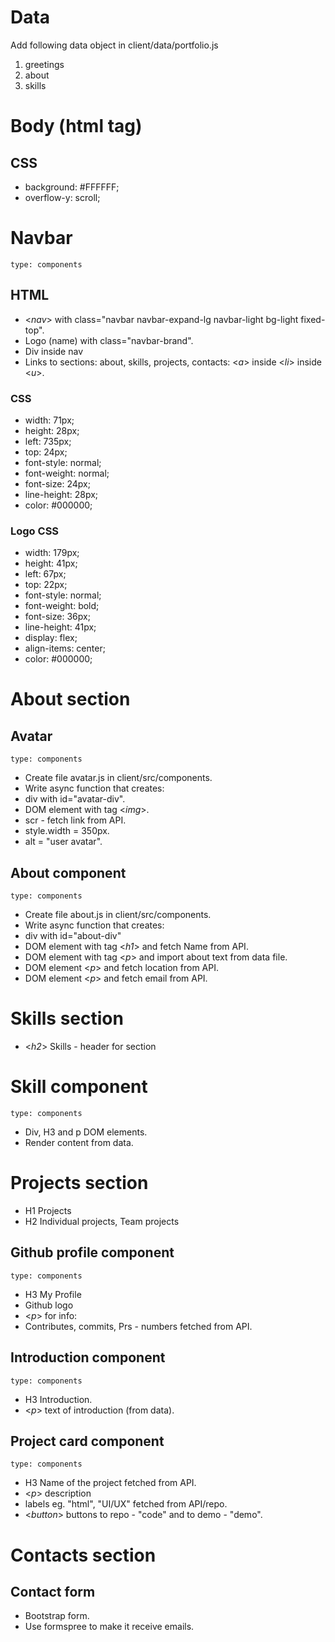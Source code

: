 <!--

  These will be the main types of tasks in the quiz project:
    `type: components`
    `type: css`
    `type: logic`
    `type: handlers`

  Some general changes you will need to make:
  - client/data/quiz.js (to add questions)
  - client/config.js (to configure your repo name for deployment)

  For each user story you may need to write code in:
  - client/src/components
  - client/src/handlers
  - client/src/logic
  - client/styles
  - client/public

  everything else should work already!

-->

# Data

Add following data object in client/data/portfolio.js

1. greetings
2. about
3. skills

# Body (html tag)

## CSS

- background: #FFFFFF;
- overflow-y: scroll;

# Navbar

`type: components`

## HTML

- <_nav_> with class="navbar navbar-expand-lg navbar-light bg-light fixed-top".
- Logo (name) with class="navbar-brand".
- Div inside nav
- Links to sections: about, skills, projects, contacts: <_a_> inside <_li_> inside <_u_>.

### CSS

- width: 71px;
- height: 28px;
- left: 735px;
- top: 24px;
- font-style: normal;
- font-weight: normal;
- font-size: 24px;
- line-height: 28px;
- color: #000000;

### Logo CSS

- width: 179px;
- height: 41px;
- left: 67px;
- top: 22px;
- font-style: normal;
- font-weight: bold;
- font-size: 36px;
- line-height: 41px;
- display: flex;
- align-items: center;
- color: #000000;

# About section

## Avatar

`type: components`

- Create file avatar.js in client/src/components.
- Write async function that creates:
- div with id="avatar-div".
- DOM element with tag <_img_>.
- scr - fetch link from API.
- style.width = 350px.
- alt = "user avatar".

## About component

`type: components`

- Create file about.js in client/src/components.
- Write async function that creates:
- div with id="about-div"
- DOM element with tag <_h1_> and fetch Name from API.
- DOM element with tag <_p_> and import about text from data file.
- DOM element <_p_> and fetch location from API.
- DOM element <_p_> and fetch email from API.

# Skills section

- <_h2_> Skills - header for section

# Skill component

`type: components`

- Div, H3 and p DOM elements.
- Render content from data.

# Projects section

- H1 Projects
- H2 Individual projects, Team projects

## Github profile component

`type: components`

- H3 My Profile
- Github logo
- <_p_> for info:
- Contributes, commits, Prs - numbers fetched from API.

## Introduction component

`type: components`

- H3 Introduction.
- <_p_> text of introduction (from data).

## Project card component

`type: components`

- H3 Name of the project fetched from API.
- <_p_> description
- labels eg. "html", "UI/UX" fetched from API/repo.
- <_button_> buttons to repo - "code" and to demo - "demo".

# Contacts section

## Contact form

- Bootstrap form.
- Use formspree to make it receive emails.
